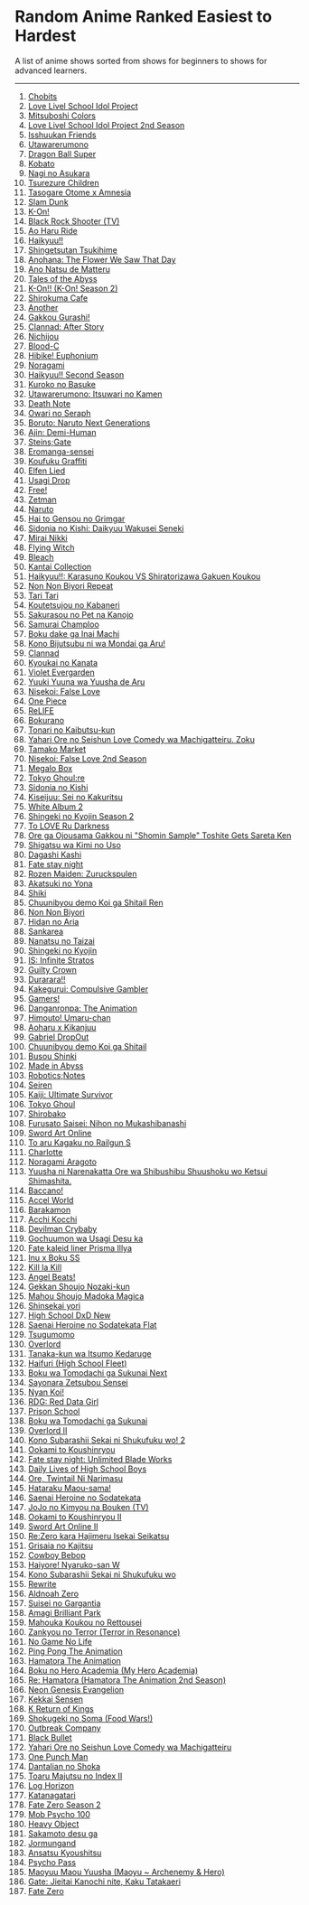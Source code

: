 # Random Anime Ranked Easiest to Hardest

A list of anime shows sorted from shows for beginners to shows for advanced learners.

****

1) [Chobits](https://myanimelist.net/anime/59/)
2) [Love Livel School Idol Project](https://myanimelist.net/anime/15051/)
3) [Mitsuboshi Colors](https://myanimelist.net/anime/35078/)
4) [Love Livel School Idol Project 2nd Season](https://myanimelist.net/anime/19111/)
5) [Isshuukan Friends](https://myanimelist.net/anime/21327/)
6) [Utawarerumono](https://myanimelist.net/anime/856/)
7) [Dragon Ball Super](https://myanimelist.net/anime/30694/)
8) [Kobato](https://myanimelist.net/anime/5678/)
9) [Nagi no Asukara](https://myanimelist.net/anime/16067/Nagi_no_Asu_kara)
10) [Tsurezure Children](https://myanimelist.net/anime/34902/)
11) [Tasogare Otome x Amnesia](https://myanimelist.net/anime/12445/)
12) [Slam Dunk](https://myanimelist.net/anime/170/)
13) [K-On!](https://myanimelist.net/anime/5680/)
14) [Black Rock Shooter (TV)](https://myanimelist.net/anime/11285/)
15) [Ao Haru Ride](https://myanimelist.net/anime/21995/)
16) [Haikyuu!!](https://myanimelist.net/anime/20583/)
17) [Shingetsutan Tsukihime](https://myanimelist.net/anime/169/)
18) [Anohana: The Flower We Saw That Day](https://myanimelist.net/anime/9989/)
19) [Ano Natsu de Matteru](https://myanimelist.net/anime/11433/)
20) [Tales of the Abyss](https://myanimelist.net/anime/4884/)
21) [K-On!! (K-On! Season 2)](https://myanimelist.net/anime/7791/)
22) [Shirokuma Cafe](https://myanimelist.net/anime/12815/)
23) [Another](https://myanimelist.net/anime/11111/)
24) [Gakkou Gurashi!](https://myanimelist.net/anime/24765/)
25) [Clannad: After Story](https://myanimelist.net/anime/4181/)
26) [Nichijou](https://myanimelist.net/anime/10165/)
27) [Blood-C](https://myanimelist.net/anime/10490/)
28) [Hibike! Euphonium](https://myanimelist.net/anime/27989/)
29) [Noragami](https://myanimelist.net/anime/20507/)
30) [Haikyuu!! Second Season](https://myanimelist.net/anime/28891/)
31) [Kuroko no Basuke](https://myanimelist.net/anime/11771/)
32) [Utawarerumono: Itsuwari no Kamen](https://myanimelist.net/anime/30901/)
33) [Death Note](https://myanimelist.net/manga/21/)
34) [Owari no Seraph](https://myanimelist.net/anime/26243/)
35) [Boruto: Naruto Next Generations](https://myanimelist.net/anime/34566/)
36) [Ajin: Demi-Human](https://myanimelist.net/anime/31580/)
37) [Steins;Gate](https://myanimelist.net/anime/9253/)
38) [Eromanga-sensei](https://myanimelist.net/anime/32901/)
39) [Koufuku Graffiti](https://myanimelist.net/anime/24629/)
40) [Elfen Lied](https://myanimelist.net/anime/226/)
41) [Usagi Drop](https://myanimelist.net/anime/10162/)
42) [Free!](https://myanimelist.net/anime/18507/Free)
43) [Zetman](https://myanimelist.net/anime/11837/)
44) [Naruto](https://myanimelist.net/anime/20/)
45) [Hai to Gensou no Grimgar](https://myanimelist.net/anime/31859/)
46) [Sidonia no Kishi: Daikyuu Wakusei Seneki](https://myanimelist.net/anime/24893/)
47) [Mirai Nikki](https://myanimelist.net/anime/8460/)
48) [Flying Witch](https://myanimelist.net/anime/31376/)
49) [Bleach](https://myanimelist.net/anime/269/)
50) [Kantai Collection](https://myanimelist.net/anime/21511/)
51) [Haikyuu!!: Karasuno Koukou VS Shiratorizawa Gakuen Koukou](https://myanimelist.net/anime/32935/)
52) [Non Non Biyori Repeat](https://myanimelist.net/anime/23623/)
53) [Tari Tari](https://myanimelist.net/anime/13333/)
54) [Koutetsujou no Kabaneri](https://myanimelist.net/anime/28623/)
55) [Sakurasou no Pet na Kanojo](https://myanimelist.net/anime/13759/)
56) [Samurai Champloo](https://myanimelist.net/anime/205/)
57) [Boku dake ga Inai Machi](https://myanimelist.net/anime/31043/)
58) [Kono Bijutsubu ni wa Mondai ga Aru!](https://myanimelist.net/manga/50331/)
59) [Clannad](https://myanimelist.net/anime/2167/)
60) [Kyoukai no Kanata](https://myanimelist.net/anime/18153/)
61) [Violet Evergarden](https://myanimelist.net/anime/33352/)
62) [Yuuki Yuuna wa Yuusha de Aru](https://myanimelist.net/anime/25519/)
63) [Nisekoi: False Love](https://myanimelist.net/anime/18897/)
64) [One Piece](https://myanimelist.net/anime/21/)
65) [ReLIFE](https://myanimelist.net/anime/30015/)
66) [Bokurano](https://myanimelist.net/manga/670/)
67) [Tonari no Kaibutsu-kun](https://myanimelist.net/anime/14227/)
68) [Yahari Ore no Seishun Love Comedy wa Machigatteiru. Zoku](https://myanimelist.net/anime/23847/)
69) [Tamako Market](https://myanimelist.net/anime/16417/)
70) [Nisekoi: False Love 2nd Season](https://myanimelist.net/anime/27787/)
71) [Megalo Box](https://myanimelist.net/anime/36563/)
72) [Tokyo Ghoul:re](https://myanimelist.net/anime/36511/)
73) [Sidonia no Kishi](https://myanimelist.net/anime/19775/)
74) [Kiseijuu: Sei no Kakuritsu](https://myanimelist.net/anime/22535/)
75) [White Album 2](https://myanimelist.net/anime/18245/)
76) [Shingeki no Kyojin Season 2](https://myanimelist.net/anime/25777/)
77) [To LOVE Ru Darkness](https://myanimelist.net/anime/13663/)
78) [Ore ga Ojousama Gakkou ni "Shomin Sample" Toshite Gets Sareta Ken](https://myanimelist.net/anime/25099/)
79) [Shigatsu wa Kimi no Uso](https://myanimelist.net/anime/23273/)
80) [Dagashi Kashi](https://myanimelist.net/anime/31636/)
81) [Fate stay night](https://myanimelist.net/anime/356/)
82) [Rozen Maiden: Zuruckspulen](https://myanimelist.net/anime/18041/)
83) [Akatsuki no Yona](https://myanimelist.net/anime/25013/)
84) [Shiki](https://myanimelist.net/anime/7724/)
85) [Chuunibyou demo Koi ga Shitail Ren](https://myanimelist.net/anime/18671/)
86) [Non Non Biyori](https://myanimelist.net/anime/17549/)
87) [Hidan no Aria](https://myanimelist.net/anime/8630/)
88) [Sankarea](https://myanimelist.net/anime/11499/)
89) [Nanatsu no Taizai](https://myanimelist.net/anime/23755/)
90) [Shingeki no Kyojin](https://myanimelist.net/anime/16498/)
91) [IS: Infinite Stratos](https://myanimelist.net/anime/9041/)
92) [Guilty Crown](https://myanimelist.net/anime/10793/Guilty_Crown)
93) [Durarara!!](https://myanimelist.net/anime/6746/)
94) [Kakegurui: Compulsive Gambler](https://myanimelist.net/manga/73603/)
95) [Gamers!](https://myanimelist.net/anime/34280/)
96) [Danganronpa: The Animation](https://myanimelist.net/anime/16592/)
97) [Himouto! Umaru-chan](https://myanimelist.net/anime/28825/)
98) [Aoharu x Kikanjuu](https://myanimelist.net/anime/30205/)
99) [Gabriel DropOut](https://myanimelist.net/anime/33731/Gabriel_DropOut)
100) [Chuunibyou demo Koi ga Shitail](https://myanimelist.net/anime/14741/)
101) [Busou Shinki](https://myanimelist.net/anime/14237/)
102) [Made in Abyss](https://myanimelist.net/anime/34599/)
103) [Robotics;Notes](https://myanimelist.net/anime/13599/)
104) [Seiren](https://myanimelist.net/anime/33836/)
105) [Kaiji: Ultimate Survivor](https://myanimelist.net/anime/3002/)
106) [Tokyo Ghoul](https://myanimelist.net/anime/22319/)
107) [Shirobako](https://myanimelist.net/anime/25835/)
108) [Furusato Saisei: Nihon no Mukashibanashi](https://myanimelist.net/anime/13163/)
109) [Sword Art Online](https://myanimelist.net/anime/11757/)
110) [To aru Kagaku no Railgun S](https://myanimelist.net/anime/16049/)
111) [Charlotte](https://myanimelist.net/anime/28999/Charlotte)
112) [Noragami Aragoto](https://myanimelist.net/anime/30503/Noragami_Aragoto)
113) [Yuusha ni Narenakatta Ore wa Shibushibu Shuushoku wo Ketsui Shimashita.](https://myanimelist.net/anime/18677/)
114) [Baccano!](https://myanimelist.net/anime/2251/)
115) [Accel World](https://myanimelist.net/anime/11759/)
116) [Barakamon](https://myanimelist.net/anime/22789/)
117) [Acchi Kocchi](https://myanimelist.net/anime/12291/)
118) [Devilman Crybaby](https://myanimelist.net/anime/35120/)
119) [Gochuumon wa Usagi Desu ka](https://myanimelist.net/anime/21273/)
120) [Fate kaleid liner Prisma Illya](https://myanimelist.net/anime/14829/)
121) [Inu x Boku SS](https://myanimelist.net/anime/11013/)
122) [Kill la Kill](https://myanimelist.net/anime/18679/)
123) [Angel Beats!](https://myanimelist.net/anime/6547/)
124) [Gekkan Shoujo Nozaki-kun](https://myanimelist.net/anime/23289/)
125) [Mahou Shoujo Madoka Magica](https://myanimelist.net/anime/9756/)
126) [Shinsekai yori](https://myanimelist.net/anime/13125/)
127) [High School DxD New](https://myanimelist.net/anime/15451/High_School_DxD_New)
128) [Saenai Heroine no Sodatekata Flat](https://myanimelist.net/anime/30727/)
129) [Tsugumomo](https://myanimelist.net/anime/34019/)
130) [Overlord](https://myanimelist.net/anime/29803/)
131) [Tanaka-kun wa Itsumo Kedaruge](https://myanimelist.net/anime/32093/)
132) [Haifuri (High School Fleet)](https://myanimelist.net/anime/31500/)
133) [Boku wa Tomodachi ga Sukunai Next](https://myanimelist.net/anime/14967/)
134) [Sayonara Zetsubou Sensei](https://myanimelist.net/anime/2605/)
135) [Nyan Koi!](https://myanimelist.net/anime/6512/)
136) [RDG: Red Data Girl](https://myanimelist.net/anime/14921/)
137) [Prison School](https://myanimelist.net/anime/30240/)
138) [Boku wa Tomodachi ga Sukunai](https://myanimelist.net/anime/10719/)
139) [Overlord II](https://myanimelist.net/anime/35073/)
140) [Kono Subarashii Sekai ni Shukufuku wo! 2](https://myanimelist.net/anime/32937/)
141) [Ookami to Koushinryou](https://myanimelist.net/anime/2966/)
142) [Fate stay night: Unlimited Blade Works](https://myanimelist.net/anime/22297/)
143) [Daily Lives of High School Boys](https://myanimelist.net/anime/11843/)
144) [Ore, Twintail Ni Narimasu](https://myanimelist.net/anime/24705/)
145) [Hataraku Maou-sama!](https://myanimelist.net/anime/15809/)
146) [Saenai Heroine no Sodatekata](https://myanimelist.net/anime/23277/)
147) [JoJo no Kimyou na Bouken (TV)](https://myanimelist.net/anime/14719/)
148) [Ookami to Koushinryou II](https://myanimelist.net/anime/5341/)
149) [Sword Art Online II](https://myanimelist.net/anime/21881/)
150) [Re:Zero kara Hajimeru Isekai Seikatsu](https://myanimelist.net/anime/31240/)
151) [Grisaia no Kajitsu](https://myanimelist.net/anime/17729/)
152) [Cowboy Bebop](https://myanimelist.net/anime/1/)
153) [Haiyore! Nyaruko-san W](https://myanimelist.net/anime/15699/)
154) [Kono Subarashii Sekai ni Shukufuku wo](https://myanimelist.net/anime/30831/)
155) [Rewrite](https://myanimelist.net/anime/31716/)
156) [Aldnoah Zero](https://myanimelist.net/anime/22729/)
157) [Suisei no Gargantia](https://myanimelist.net/anime/16524/)
158) [Amagi Brilliant Park](https://myanimelist.net/anime/22147/)
159) [Mahouka Koukou no Rettousei](https://myanimelist.net/anime/20785/)
160) [Zankyou no Terror (Terror in Resonance)](https://myanimelist.net/anime/23283/)
161) [No Game No Life](https://myanimelist.net/anime/19815/No_Game_No_Life)
162) [Ping Pong The Animation](https://myanimelist.net/anime/22135/)
163) [Hamatora The Animation](https://myanimelist.net/anime/20689/)
164) [Boku no Hero Academia (My Hero Academia)](https://myanimelist.net/anime/31964/)
165) [Re: Hamatora (Hamatora The Animation 2nd Season)](https://myanimelist.net/anime/23421/)
166) [Neon Genesis Evangelion](https://myanimelist.net/anime/30/Neon_Genesis_Evangelion)
167) [Kekkai Sensen](https://myanimelist.net/anime/24439/Kekkai_Sensen)
168) [K Return of Kings](https://myanimelist.net/anime/27991/)
169) [Shokugeki no Soma (Food Wars!)](https://myanimelist.net/anime/28171/)
170) [Outbreak Company](https://myanimelist.net/anime/19369/)
171) [Black Bullet](https://myanimelist.net/anime/20787/Black_Bullet)
172) [Yahari Ore no Seishun Love Comedy wa Machigatteiru](https://myanimelist.net/anime/14813/)
173) [One Punch Man](https://myanimelist.net/anime/30276/One_Punch_Man)
174) [Dantalian no Shoka](https://myanimelist.net/anime/8915/Dantalian_no_Shoka)
175) [Toaru Majutsu no Index II](https://myanimelist.net/anime/8937/)
176) [Log Horizon](https://myanimelist.net/anime/17265/)
177) [Katanagatari](https://myanimelist.net/anime/6594/)
178) [Fate Zero Season 2](https://myanimelist.net/anime/11741/)
179) [Mob Psycho 100](https://myanimelist.net/anime/32182/)
180) [Heavy Object](https://myanimelist.net/anime/27829/)
181) [Sakamoto desu ga](https://myanimelist.net/anime/32542/)
182) [Jormungand](https://myanimelist.net/anime/12413/Jormungand)
183) [Ansatsu Kyoushitsu](https://myanimelist.net/anime/24833/)
184) [Psycho Pass](https://myanimelist.net/anime/13601/)
185) [Maoyuu Maou Yuusha (Maoyu ~ Archenemy & Hero)](https://myanimelist.net/anime/14833/)
186) [Gate: Jieitai Kanochi nite, Kaku Tatakaeri](https://myanimelist.net/anime/28907/)
187) [Fate Zero](https://myanimelist.net/anime/10087/)
